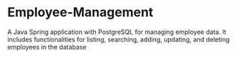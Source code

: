 # Employee-Management
A Java Spring application with PostgreSQL for managing employee data. It includes functionalities for listing, searching, adding, updating, and deleting employees in the database
